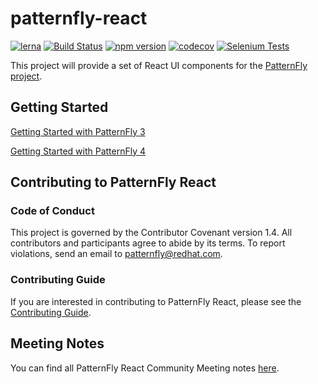 # patternfly-react

[![lerna](https://img.shields.io/badge/maintained%20with-lerna-cc00ff.svg)](https://lernajs.io/)
[![Build Status](https://travis-ci.org/patternfly/patternfly-react.svg?branch=master)](https://travis-ci.org/patternfly/patternfly-react)
[![npm version](https://badge.fury.io/js/patternfly-react.svg)](https://badge.fury.io/js/patternfly-react)
[![codecov](https://codecov.io/gh/patternfly/patternfly-react/branch/master/graph/badge.svg)](https://codecov.io/gh/patternfly/patternfly-react)
[![Selenium Tests](https://travis-ci.org/quarckster/widgetastic.patternfly4.svg?branch=master)](https://travis-ci.org/quarckster/widgetastic.patternfly4)

This project will provide a set of React UI components for the [PatternFly project](https://patternfly.org).

## Getting Started

[Getting Started with PatternFly 3](./packages/patternfly-3/patternfly-react/README.md)

[Getting Started with PatternFly 4](./packages/patternfly-4/react-core/README.md)

## Contributing to PatternFly React

### Code of Conduct

This project is governed by the Contributor Covenant version 1.4. All contributors and participants agree to abide by its terms. To report violations, send an email to patternfly@redhat.com.

### Contributing Guide

If you are interested in contributing to PatternFly React, please see the [Contributing Guide](./CONTRIBUTING.md).

## Meeting Notes

You can find all PatternFly React Community Meeting notes [here](http://www.patternfly.org/community/monthly-community-meeting/).
